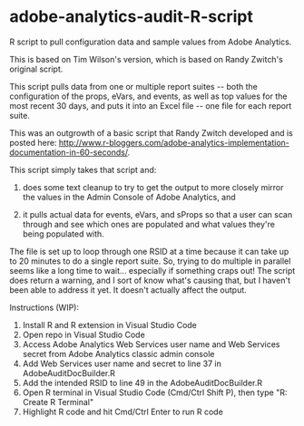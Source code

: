 # adobe-analytics-audit-R-script

R script to pull configuration data and sample values from Adobe Analytics.

This is based on Tim Wilson's version, which is based on Randy Zwitch's original script. 

This script pulls data from one or multiple report suites -- both the configuration
of the props, eVars, and events, as well as top values for the most recent 30 days,
and puts it into an Excel file -- one file for each report suite. 

This was an outgrowth
of a basic script that Randy Zwitch developed and is posted here:
http://www.r-bloggers.com/adobe-analytics-implementation-documentation-in-60-seconds/.

This script simply takes that script and: 

1) does some text cleanup to try to get the output to more closely mirror the values 
in the Admin Console of Adobe Analytics, and

2) it pulls actual data for events, eVars, and sProps so that a user can scan through
and see which ones are populated and what values they're being populated with.

The file is set up to loop through one RSID at a time because it can take up
to 20 minutes to do a single report suite. So, trying to do multiple in 
parallel seems like a long time to wait... especially if something craps out!
The script does return a warning, and I sort of know what's causing that, but
I haven't been able to address it yet. It doesn't actually affect the output.

Instructions (WIP):

1. Install R and R extension in Visual Studio Code
2. Open repo in Visual Studio Code
3. Access Adobe Analytics Web Services user name and Web Services secret from Adobe Analytics classic admin console
4. Add Web Services user name and secret to line 37 in AdobeAuditDocBuilder.R
5. Add the intended RSID to line 49 in the AdobeAuditDocBuilder.R
6. Open R terminal in Visual Studio Code (Cmd/Ctrl Shift P), then type "R: Create R Terminal"
7. Highlight R code and hit Cmd/Ctrl Enter to run R code
